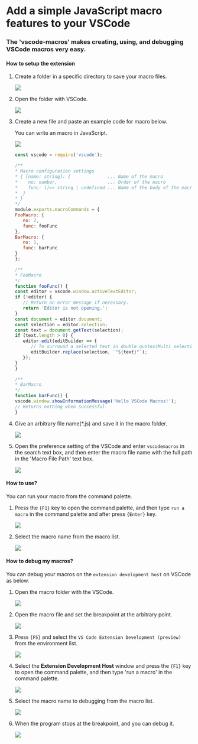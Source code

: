 # Add a simple JavaScript macro features to your VSCode

### The 'vscode-macros' makes creating, using, and debugging VSCode macros very easy.

#### How to setup the extension

1. Create a folder in a specific directory to save your macro files.

   ![](https://user-images.githubusercontent.com/70489172/101270566-8551a880-37bd-11eb-9457-58d0d351f511.png)

2. Open the folder with VSCode.

   ![](https://user-images.githubusercontent.com/70489172/101270575-a31f0d80-37bd-11eb-8d39-2fcf410146f5.png)

3. Create a new file and paste an example code for macro below.

   You can write an macro in JavaScript.

   ![](https://user-images.githubusercontent.com/70489172/101270576-a619fe00-37bd-11eb-9ae6-cf02852a74c3.png)

   ```javascript
   const vscode = require('vscode');

   /**
   * Macro configuration settings
   * { [name: string]: {              ... Name of the macro
   *    no: number,                   ... Order of the macro
   *    func: ()=> string | undefined ... Name of the body of the macro function
   *  }
   * }
   */
   module.exports.macroCommands = {
   FooMacro: {
      no: 2,
      func: fooFunc
   },
   BarMacro: {
      no: 1,
      func: barFunc
   }
   };

   /**
   * FooMacro
   */
   function fooFunc() {
   const editor = vscode.window.activeTextEditor;
   if (!editor) {
      // Return an error message if necessary.
      return 'Editor is not opening.';
   }
   const document = editor.document;
   const selection = editor.selection;
   const text = document.getText(selection);
   if (text.length > 0) {
      editor.edit(editBuilder => {
         // To surround a selected text in double quotes(Multi selection is not supported).
         editBuilder.replace(selection, `"${text}"`);
      });
   }
   }

   /**
   * BarMacro
   */
   function barFunc() {
   vscode.window.showInformationMessage('Hello VSCode Macros!');
   // Returns nothing when successful.
   }
   ```

4. Give an arbitrary file name(\*.js) and save it in the macro folder.

   ![](https://user-images.githubusercontent.com/70489172/101270579-a914ee80-37bd-11eb-86aa-279e60c884cf.png)

5. Open the preference setting of the VSCode and enter `vscodemacros` in the search text box, and then enter the macro file name with the full path in the 'Macro File Path' text box.

   ![](https://user-images.githubusercontent.com/70489172/101270580-ac0fdf00-37bd-11eb-9151-4a9a580da6c6.png)

#### How to use?

You can run your macro from the command palette.

1. Press the `{F1}` key to open the command palette, and then type `run a macro` in the command palette and after press `{Enter}` key.

   ![](https://user-images.githubusercontent.com/70489172/101270582-ae723900-37bd-11eb-8c46-41c787375cb5.png)

2. Select the macro name from the macro list.

   ![](https://user-images.githubusercontent.com/70489172/101270590-b631dd80-37bd-11eb-8180-7995c13efbcd.png)

#### How to debug my macros?

You can debug your macros on the `extension development host` on VSCode as below.

1. Open the macro folder with the VSCode.

   ![](https://user-images.githubusercontent.com/70489172/101270575-a31f0d80-37bd-11eb-8d39-2fcf410146f5.png)

2. Open the macro file and set the breakpoint at the arbitrary point.

   ![](https://user-images.githubusercontent.com/70489172/101270583-b0d49300-37bd-11eb-98cd-126cfa1767f3.png)

3. Press `{F5}` and select the `VS Code Extension Development (preview)` from the environment list.

   ![](https://user-images.githubusercontent.com/70489172/101270585-b3cf8380-37bd-11eb-8d0a-471c43fd7016.png)

4. Select the __Extension Development Host__ window and press the `{F1}` key to open the command palette, and then type 'run a macro' in the command palette.

   ![](https://user-images.githubusercontent.com/70489172/101270582-ae723900-37bd-11eb-8c46-41c787375cb5.png)

5. Select the macro name to debugging from the macro list.

   ![](https://user-images.githubusercontent.com/70489172/101270590-b631dd80-37bd-11eb-8180-7995c13efbcd.png)

6. When the program stops at the breakpoint, and you can debug it.

   ![](https://user-images.githubusercontent.com/70489172/101270591-b92cce00-37bd-11eb-88d9-b40529ec409f.png)
